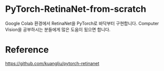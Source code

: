 # PyTorch-RetinaNet-from-scratch
 Google Colab 환경에서 RetinaNet을 PyTorch로 바닥부터 구현합니다.
 Computer Vision을 공부하시는 분들에게 많은 도움이 됬으면 합니다.

# Reference
https://github.com/kuangliu/pytorch-retinanet
